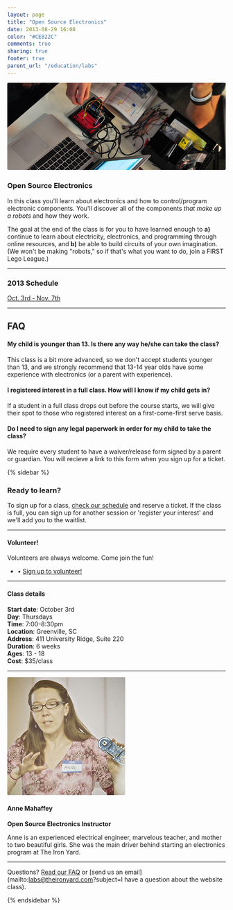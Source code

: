 ```yaml
---
layout: page
title: "Open Source Electronics"
date: 2013-08-29 16:08
color: "#CE822C"
comments: true
sharing: true
footer: true
parent_url: "/education/labs"
---
```


<img src="/images/education/labs/open-source-electronics.jpg" style="border-radius: 3px;">

### Open Source Electronics

In this class you'll learn about electronics and how to control/program electronic components. You'll discover all of the components *that make up a robots* and how they work.

The goal at the end of the class is for you to have learned enough to **a)** continue to learn about electricity, electronics, and programming through online resources, and **b)** be able to build circuits of your own imagination. (We won't be making "robots," so if that's what you want to do, join a FIRST Lego League.)

---
<a id="schedule"></a>
### 2013 Schedule

<a href="https://tito.io/the-iron-yard/greenville-labs-build-a-website-october-2013" class="button"> Oct. 3rd - Nov. 7th</a>  

---
<a id="faq"></a>
## FAQ

#### My child is younger than 13. Is there any way he/she can take the class?

This class is a bit more advanced, so we don't accept students younger than 13, and we strongly recommend that 13-14 year olds have some experience with electronics (or a parent with experience).

#### I registered interest in a full class. How will I know if my child gets in?

If a student in a full class drops out before the course starts, we will give their spot to those who registered interest on a first-come-first serve basis. 

#### Do I need to sign any legal paperwork in order for my child to take the class? 

We require every student to have a waiver/release form signed by a parent or guardian. You will recieve a link to this form when you sign up for a ticket. 

{% sidebar %}

### Ready to learn?

To sign up for a class, [check our schedule](#schedule) and reserve a ticket. If the class is full, you can sign up for another session or 'register your interest' and we'll add you to the waitlist. 

---

#### Volunteer!

Volunteers are always welcome. Come join the fun! 

<ul>
  <li>• <a href="http://eepurl.com/EuVEf"> Sign up to volunteer!</a></li>
</ul>

---
#### Class details

**Start date**: October 3rd  
**Day**: Thursdays  
**Time**: 7:00-8:30pm  
**Location**: Greenville, SC  
**Address**: 411 University Ridge, Suite 220  
**Duration**: 6 weeks  
**Ages**: 13 - 18  
**Cost**: $35/class

---

<img src="/images/education/labs/anne-instructor.jpg" style="border-radius: 3px;">

#### Anne Mahaffey

**Open Source Electronics Instructor**

Anne is an experienced electrical engineer, marvelous teacher, and mother to two beautiful girls. She was the main driver behind starting an electronics program at The Iron Yard. 

---

Questions? [Read our FAQ](#faq) or [send us an email](mailto:labs@theironyard.com?subject=I have a question about the website class).

{% endsidebar %}
